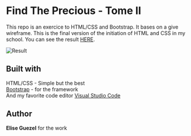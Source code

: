 # Find The Precious - Tome II

This repo is an exercice to HTML/CSS and Bootstrap. It bases on a give wireframe. This is the final version of the initiation of HTML and CSS in my school. You can see the result [HERE](https://elisecroft.github.io/Find-the-precious-Integration-2/).

![Result](https://zupimages.net/up/19/41/lotk.png)

## Built with

HTML/CSS - Simple but the best  
[Bootstrap](https://getbootstrap.com/) - for the framework  
And my favorite code editor [Visual Studio Code](https://code.visualstudio.com/)

## Author

**Elise Guezel** for the work
